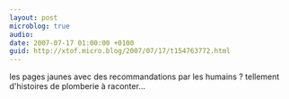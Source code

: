 ```yaml
---
layout: post
microblog: true
audio: 
date: 2007-07-17 01:00:00 +0100
guid: http://xtof.micro.blog/2007/07/17/t154763772.html
---
```

les pages jaunes avec des recommandations par les humains ? tellement d'histoires de plomberie à raconter...
